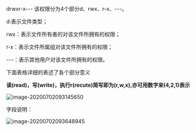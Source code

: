 drwxr-x--- 该权限分为4个部分d、rwx、r-x、---。

d:表示文件类型；

rwx：表示文件所有者的对该文件所拥有的权限；

r-x：表示文件所属组对该文件所拥有的权限；

---：表示其他用户对该文件所拥有的权限。

下面表格详细的表述了各个部分意义

**读(read)，写(write)，执行r(recute)简写即为(r,w,x),亦可用数字来(4,2,1)表示**



![image-20200702093145650](/home/yex/.config/Typora/typora-user-images/image-20200702093145650.png)



字段说明：

![image-20200702093648945](/home/yex/.config/Typora/typora-user-images/image-20200702093648945.png)